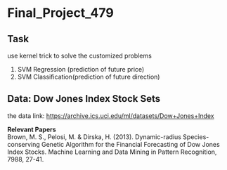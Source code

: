 # Final_Project_479  

## Task  
use kernel trick to solve the customized problems  

1. SVM Regression (prediction of future price) 
2. SVM Classification(prediction of future direction)

## Data: Dow Jones Index Stock Sets  

the data link: <https://archive.ics.uci.edu/ml/datasets/Dow+Jones+Index>

**Relevant Papers**  
Brown, M. S., Pelosi, M. & Dirska, H. (2013). Dynamic-radius Species-conserving Genetic Algorithm for 
the Financial Forecasting of Dow Jones Index Stocks. Machine Learning and Data Mining in Pattern 
Recognition, 7988, 27-41.
